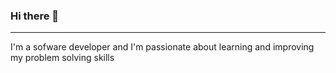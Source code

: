 ### Hi there 👋
<hr>
I'm a sofware developer and I'm passionate about learning and improving my problem solving skills
<!--
**callmeog01/callmeog01** is a ✨ _special_ ✨ repository because its `README.md` (this file) appears on your GitHub profile.

Here are some ideas to get you started:

- 🔭 I’m currently working on ...
- 🌱 I’m currently learning ...
- 👯 I’m looking to collaborate on ...
- 🤔 I’m looking for help with ...
- 💬 Ask me about ...
- 📫 How to reach me: ...
- 😄 Pronouns: ...
- ⚡ Fun fact: ...
-->


![Anurag's GitHub stats](https://github-readme-stats.vercel.app/api?username=callmeog01&theme=dark&show_icons=true)

[![Top Langs](https://github-readme-stats.vercel.app/api/top-langs/?username=callmeog01&theme=blue-green&layout=compact&)](https://github.com/anuraghazra/github-readme-stats)